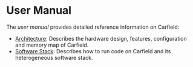 # User Manual

The *user manual* provides detailed reference information on Carfield:

- [Architecture](arch.md): Describes the hardware design, features, configuration and memory
  map of Carfield.
- [Software Stack](sw.md): Describes how to run code on Carfield and its heterogeneous software
  stack.

